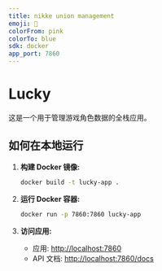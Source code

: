 ```yaml
---
title: nikke union management
emoji: 🚀
colorFrom: pink
colorTo: blue
sdk: docker
app_port: 7860
---
```


# Lucky

这是一个用于管理游戏角色数据的全栈应用。

## 如何在本地运行

1.  **构建 Docker 镜像:**
    ```bash
    docker build -t lucky-app .
    ```

2.  **运行 Docker 容器:**
    ```bash
    docker run -p 7860:7860 lucky-app
    ```

3.  **访问应用:**
    *   应用: [http://localhost:7860](http://localhost:7860)
    *   API 文档: [http://localhost:7860/docs](http://localhost:7860/docs)